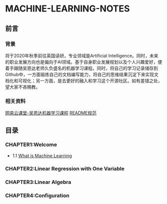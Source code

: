 # MACHINE-LEARNING-NOTES
## 前言
### 背景
将于2020年秋季前往英国读研，专业领域是Artificial Intelligence。同时，未来的职业发展方向也是偏向于AI领域。基于自身职业发展规划以及个人兴趣爱好，便着手跟随吴恩达老师久负盛名的机器学习课程。同时，将自己的学习记录储存到Github中，一方面锻炼自己的文档编写能力，将自己的思维结果沉淀下来实现文档化和可视化；另一方面，是去更好的融入和学习这个开源社区。如有差错之处，望大家不吝赐教。
### 相关资料
[网易云课堂-吴恩达机器学习课程](https://study.163.com/course/courseMain.htm?courseId=1004570029''悬停显示'')
[README规范](https://blog.csdn.net/qq_31796651/article/details/80803599)
## 目录
### CHAPTER1:Welcome 
* 1.1 [What is Machine Learning](https://github.com/LELCHRIST/MACHINE-LEARNING-NOTES/blob/master/WELCOME/What%20Is%20Machine%20Learning.md)
### CHAPTER2:Linear Regression with One Variable
### CHAPTER3:Linear Algebra
### CHAPTER4:Configuration
